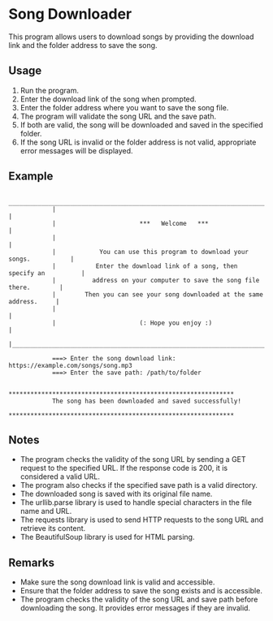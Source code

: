# Song Downloader

   This program allows users to download songs by providing the download link and the folder address to save the song.

## Usage

   1. Run the program.
   2. Enter the download link of the song when prompted.
   3. Enter the folder address where you want to save the song file.
   4. The program will validate the song URL and the save path.
   5. If both are valid, the song will be downloaded and saved in the specified folder.
   6. If the song URL is invalid or the folder address is not valid, appropriate error messages will be displayed.

## Example

                _________________________________________________________________________
                |                                                                       |
                |                       ***   Welcome   ***                             |
                |                                                                       |
                |            You can use this program to download your songs.           | 
                |           Enter the download link of a song, then specify an          |
                |          address on your computer to save the song file there.        |
                |        Then you can see your song downloaded at the same address.     |
                |                                                                       |
                |                       (: Hope you enjoy :)                            |
                |_______________________________________________________________________|

                ===> Enter the song download link: https://example.com/songs/song.mp3
                ===> Enter the save path: /path/to/folder

                **************************************************************
                The song has been downloaded and saved successfully!
                **************************************************************

## Notes

   * The program checks the validity of the song URL by sending a GET request to the specified URL. 
   If the response code is 200, it is considered a valid URL.
   * The program also checks if the specified save path is a valid directory.
   * The downloaded song is saved with its original file name.
   * The urllib.parse library is used to handle special characters in the file name and URL.
   * The requests library is used to send HTTP requests to the song URL and retrieve its content.
   * The BeautifulSoup library is used for HTML parsing.

## Remarks

   * Make sure the song download link is valid and accessible.
   * Ensure that the folder address to save the song exists and is accessible.
   * The program checks the validity of the song URL and save path before downloading the song.
   It provides error messages if they are invalid.